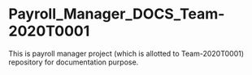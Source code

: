 # Payroll_Manager_DOCS_Team-2020T0001
This is payroll manager project (which is allotted to Team-2020T0001) repository for documentation purpose.
